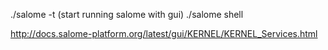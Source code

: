 

./salome -t (start running salome with gui)
./salome shell


http://docs.salome-platform.org/latest/gui/KERNEL/KERNEL_Services.html
